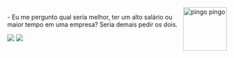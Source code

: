 <img src="https://tenor.com/view/png-gif-14008217.gif" min-width="100px" max-width="100px" width="100px" align="right" alt="pingo pingo">

<p align="left"> 
 - Eu me pergunto qual seria melhor, ter um alto salário ou maior tempo em uma empresa? Seria demais pedir os dois.
</p>

<p align="left">
  <a href="https://www.linkedin.com/in/ccarllos-henrique/" alt="Linkedin">
  <img src="https://img.shields.io/badge/-Linkedin-0e76a8?style=flat-square&logo=Linkedin&logoColor=white&link=https://www.linkedin.com/in/ccarllos-henrique/" /></a>

  <a href="https://www.instagram.com/ccarll0s_/" alt="Instagram">
  <img src="https://img.shields.io/badge/-Instagram-DF0174?style=flat-square&labelColor=DF0174&logo=instagram&logoColor=white&link=https://www.instagram.com/ccarll0s_/"/></a>
</p>
